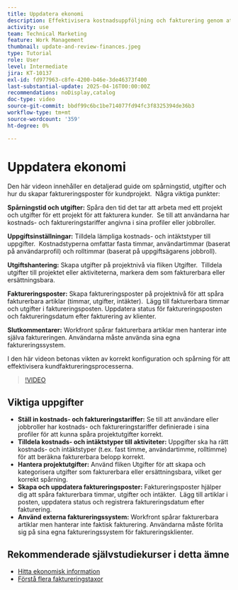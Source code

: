 ```yaml
---
title: Uppdatera ekonomi
description: Effektivisera kostnadsuppföljning och fakturering genom att definiera taxor, tilldela kostnads- och intäktstyper till aktiviteter, hantera utgifter och skapa faktureringsposter. Workfront fakturerar inte själva.
activity: use
team: Technical Marketing
feature: Work Management
thumbnail: update-and-review-finances.jpeg
type: Tutorial
role: User
level: Intermediate
jira: KT-10137
exl-id: fd977963-c8fe-4200-b46e-3de46373f400
last-substantial-update: 2025-04-16T00:00:00Z
recommendations: noDisplay,catalog
doc-type: video
source-git-commit: bbdf99c6bc1be714077fd94fc3f8325394de36b3
workflow-type: tm+mt
source-wordcount: '359'
ht-degree: 0%

---
```



# Uppdatera ekonomi

Den här videon innehåller en detaljerad guide om spårningstid, utgifter och hur du skapar faktureringsposter för kundprojekt. &#x200B; Några viktiga punkter:

**Spårningstid och utgifter:**
Spåra den tid det tar att arbeta med ett projekt och utgifter för ett projekt för att fakturera kunder. &#x200B;
Se till att användarna har kostnads- och faktureringstariffer angivna i sina profiler eller jobbroller. &#x200B;

**Uppgiftsinställningar:**
Tilldela lämpliga kostnads- och intäktstyper till uppgifter. &#x200B;
Kostnadstyperna omfattar fasta timmar, användartimmar (baserat på användarprofil) och rolltimmar (baserat på uppgiftsägarens jobbroll).

**Utgiftshantering:**
Skapa utgifter på projektnivå via fliken Utgifter. &#x200B;
Tilldela utgifter till projektet eller aktiviteterna, markera dem som fakturerbara eller ersättningsbara. &#x200B;

**Faktureringsposter:**
Skapa faktureringsposter på projektnivå för att spåra fakturerbara artiklar (timmar, utgifter, intäkter). &#x200B;
Lägg till fakturerbara timmar och utgifter i faktureringsposten.
Uppdatera status för faktureringsposten och faktureringsdatum efter fakturering av klienter. &#x200B;

**Slutkommentarer:**
Workfront spårar fakturerbara artiklar men hanterar inte själva faktureringen. Användarna måste använda sina egna faktureringssystem. &#x200B;

I den här videon betonas vikten av korrekt konfiguration och spårning för att effektivisera kundfaktureringsprocesserna. &#x200B;

>[!VIDEO](https://video.tv.adobe.com/v/3457648/?quality=12&learn=on&enablevpops=1)

## Viktiga uppgifter


* **Ställ in kostnads- och faktureringstariffer:** Se till att användare eller jobbroller har kostnads- och faktureringstariffer definierade i sina profiler för att kunna spåra projektutgifter korrekt. &#x200B;
* **Tilldela kostnads- och intäktstyper till aktiviteter:** Uppgifter ska ha rätt kostnads- och intäktstyper (t.ex. fast timme, användartimme, rolltimme) för att beräkna fakturerbara belopp korrekt. &#x200B;
* **Hantera projektutgifter:** Använd fliken Utgifter för att skapa och kategorisera utgifter som fakturerbara eller ersättningsbara, vilket ger korrekt spårning. &#x200B;
* **Skapa och uppdatera faktureringsposter:** Faktureringsposter hjälper dig att spåra fakturerbara timmar, utgifter och intäkter. &#x200B; Lägg till artiklar i posten, uppdatera status och registrera faktureringsdatum efter fakturering. &#x200B;
* **Använd externa faktureringssystem:** Workfront spårar fakturerbara artiklar men hanterar inte faktisk fakturering. Användarna måste förlita sig på sina egna faktureringssystem för faktureringsklienter. &#x200B;


## Rekommenderade självstudiekurser i detta ämne

* [Hitta ekonomisk information](/help/manage-work/project-finances/find-financial-information.md)
* [Förstå flera faktureringstaxor](/help/manage-work/project-finances/multiple-billing-rates.md)
  <!--* [Update finances](/help/manage-work/project-finances/update-and-review-finances.md)-->

